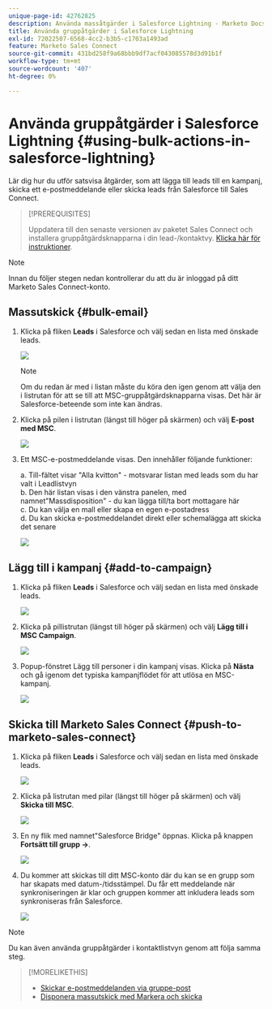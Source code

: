 ```yaml
---
unique-page-id: 42762825
description: Använda massåtgärder i Salesforce Lightning - Marketo Docs - produktdokumentation
title: Använda gruppåtgärder i Salesforce Lightning
exl-id: 72022507-6568-4cc2-b3b5-c1703a1493ad
feature: Marketo Sales Connect
source-git-commit: 431bd258f9a68bbb9df7acf043085578d3d91b1f
workflow-type: tm+mt
source-wordcount: '407'
ht-degree: 0%

---
```


# Använda gruppåtgärder i Salesforce Lightning {#using-bulk-actions-in-salesforce-lightning}

Lär dig hur du utför satsvisa åtgärder, som att lägga till leads till en kampanj, skicka ett e-postmeddelande eller skicka leads från Salesforce till Sales Connect.

>[!PREREQUISITES]
>
>Uppdatera till den senaste versionen av paketet Sales Connect och installera gruppåtgärdsknapparna i din lead-/kontaktvy. [Klicka här för instruktioner](https://s3.amazonaws.com/tout-user-store/salesforce/assets/SF+Guide+for+Lightning.pdf).

>[!NOTE]
>
>Innan du följer stegen nedan kontrollerar du att du är inloggad på ditt Marketo Sales Connect-konto.

## Massutskick {#bulk-email}

1. Klicka på fliken **Leads** i Salesforce och välj sedan en lista med önskade leads.

   ![](assets/one-6.png)

   >[!NOTE]
   >
   >Om du redan är med i listan måste du köra den igen genom att välja den i listrutan för att se till att MSC-gruppåtgärdsknapparna visas. Det här är Salesforce-beteende som inte kan ändras.

1. Klicka på pilen i listrutan (längst till höger på skärmen) och välj **E-post med MSC**.

   ![](assets/two-6.png)

1. Ett MSC-e-postmeddelande visas. Den innehåller följande funktioner:

   a. Till-fältet visar &quot;Alla kvitton&quot; - motsvarar listan med leads som du har valt i Leadlistvyn\
   b. Den här listan visas i den vänstra panelen, med namnet&quot;Massdisposition&quot; - du kan lägga till/ta bort mottagare här\
   c. Du kan välja en mall eller skapa en egen e-postadress\
   d. Du kan skicka e-postmeddelandet direkt eller schemalägga att skicka det senare

   ![](assets/three-5.png)

## Lägg till i kampanj {#add-to-campaign}

1. Klicka på fliken **Leads** i Salesforce och välj sedan en lista med önskade leads.

   ![](assets/four-4.png)

1. Klicka på pillistrutan (längst till höger på skärmen) och välj **Lägg till i MSC Campaign**.

   ![](assets/five-4.png)

1. Popup-fönstret Lägg till personer i din kampanj visas. Klicka på **Nästa** och gå igenom det typiska kampanjflödet för att utlösa en MSC-kampanj.

   ![](assets/six-1.png)

## Skicka till Marketo Sales Connect {#push-to-marketo-sales-connect}

1. Klicka på fliken **Leads** i Salesforce och välj sedan en lista med önskade leads.

   ![](assets/seven-2.png)

1. Klicka på listrutan med pilar (längst till höger på skärmen) och välj **Skicka till MSC**.

   ![](assets/eight-2.png)

1. En ny flik med namnet&quot;Salesforce Bridge&quot; öppnas. Klicka på knappen **Fortsätt till grupp →**.

   ![](assets/nine-2.png)

1. Du kommer att skickas till ditt MSC-konto där du kan se en grupp som har skapats med datum-/tidsstämpel. Du får ett meddelande när synkroniseringen är klar och gruppen kommer att inkludera leads som synkroniseras från Salesforce.

   ![](assets/ten-1.png)

>[!NOTE]
>
>Du kan även använda gruppåtgärder i kontaktlistvyn genom att följa samma steg.

>[!MORELIKETHIS]
>
>* [Skickar e-postmeddelanden via gruppe-post](/help/marketo/product-docs/marketo-sales-connect/email/using-the-compose-window/sending-emails-via-group-email.md)
>* [Disponera massutskick med Markera och skicka](/help/marketo/product-docs/marketo-sales-connect/email/using-the-compose-window/composing-bulk-emails-with-select-and-send.md#sending-emails)
